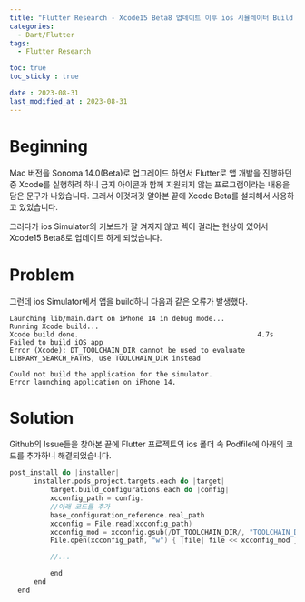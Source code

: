 ```yaml
---
title: "Flutter Research - Xcode15 Beta8 업데이트 이후 ios 시뮬레이터 Build Error"
categories:
  - Dart/Flutter
tags:
  - Flutter Research

toc: true
toc_sticky : true

date : 2023-08-31
last_modified_at : 2023-08-31
---
```


# Beginning
Mac 버전을 Sonoma 14.0(Beta)로 업그레이드 하면서 Flutter로 앱 개발을 진행하던 중 Xcode를 실행하려 하니 금지 아이콘과 함께 지원되지 않는 프로그램이라는 내용을 담은 문구가 나왔습니다. 그래서 이것저것 알아본 끝에 Xcode Beta를 설치해서 사용하고 있었습니다.

그러다가 ios Simulator의 키보드가 잘 켜지지 않고 렉이 걸리는 현상이 있어서 Xcode15 Beta8로 업데이트 하게 되었습니다.

# Problem
그런데 ios Simulator에서 앱을 build하니 다음과 같은 오류가 발생했다.

```
Launching lib/main.dart on iPhone 14 in debug mode...
Running Xcode build...
Xcode build done.                                            4.7s
Failed to build iOS app
Error (Xcode): DT_TOOLCHAIN_DIR cannot be used to evaluate LIBRARY_SEARCH_PATHS, use TOOLCHAIN_DIR instead

Could not build the application for the simulator.
Error launching application on iPhone 14.
```

# Solution
Github의 Issue들을 찾아본 끝에 Flutter 프로젝트의 ios 폴더 속 Podfile에 아래의 코드를 추가하니 해결되었습니다.

```swift
post_install do |installer|
      installer.pods_project.targets.each do |target|
          target.build_configurations.each do |config|
          xcconfig_path = config.
          //아래 코드를 추가
          base_configuration_reference.real_path
          xcconfig = File.read(xcconfig_path)
          xcconfig_mod = xcconfig.gsub(/DT_TOOLCHAIN_DIR/, "TOOLCHAIN_DIR")
          File.open(xcconfig_path, "w") { |file| file << xcconfig_mod }

          //...

          end
      end
  end
```